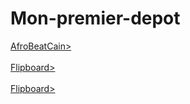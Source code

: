 # Mon-premier-depot
<html>
  <head>
  </head>
  <body>
    </li><a href="https://greatdiallo1.github.io/AfroBeatCain/home.html">AfroBeatCain></li>
  <br><br>
  </li><a href="https://greatdiallo1.github.io/flipboard/flip.html">Flipboard></li>
  <br><br>
    </li><a href="https://greatdiallo1.github.io/javascript/horlose/horloge.html">Flipboard></li>
  
  </body>
  </html>
